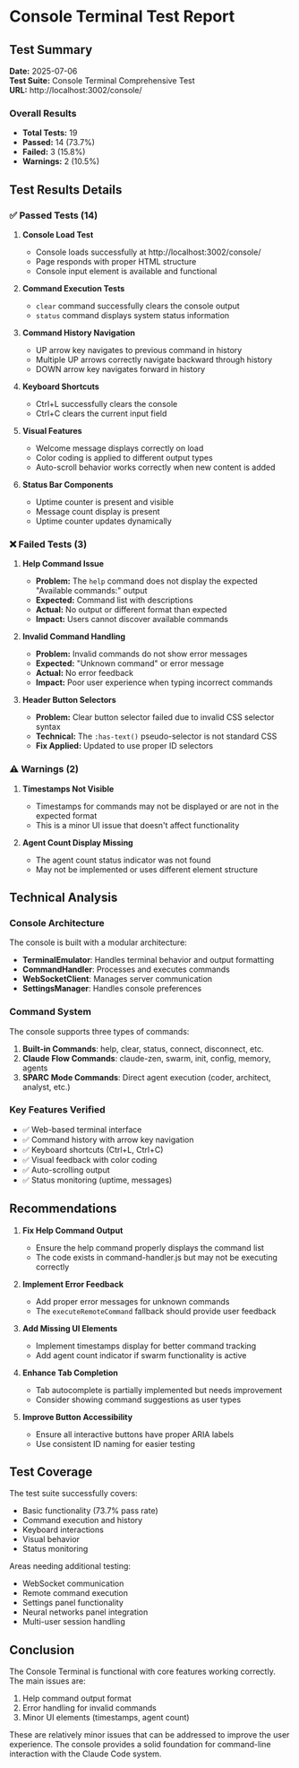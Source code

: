 # Console Terminal Test Report

## Test Summary

**Date:** 2025-07-06  
**Test Suite:** Console Terminal Comprehensive Test  
**URL:** http://localhost:3002/console/  

### Overall Results
- **Total Tests:** 19
- **Passed:** 14 (73.7%)
- **Failed:** 3 (15.8%)
- **Warnings:** 2 (10.5%)

## Test Results Details

### ✅ Passed Tests (14)

1. **Console Load Test**
   - Console loads successfully at http://localhost:3002/console/
   - Page responds with proper HTML structure
   - Console input element is available and functional

2. **Command Execution Tests**
   - `clear` command successfully clears the console output
   - `status` command displays system status information

3. **Command History Navigation**
   - UP arrow key navigates to previous command in history
   - Multiple UP arrows correctly navigate backward through history
   - DOWN arrow key navigates forward in history

4. **Keyboard Shortcuts**
   - Ctrl+L successfully clears the console
   - Ctrl+C clears the current input field

5. **Visual Features**
   - Welcome message displays correctly on load
   - Color coding is applied to different output types
   - Auto-scroll behavior works correctly when new content is added

6. **Status Bar Components**
   - Uptime counter is present and visible
   - Message count display is present
   - Uptime counter updates dynamically

### ❌ Failed Tests (3)

1. **Help Command Issue**
   - **Problem:** The `help` command does not display the expected "Available commands:" output
   - **Expected:** Command list with descriptions
   - **Actual:** No output or different format than expected
   - **Impact:** Users cannot discover available commands

2. **Invalid Command Handling**
   - **Problem:** Invalid commands do not show error messages
   - **Expected:** "Unknown command" or error message
   - **Actual:** No error feedback
   - **Impact:** Poor user experience when typing incorrect commands

3. **Header Button Selectors**
   - **Problem:** Clear button selector failed due to invalid CSS selector syntax
   - **Technical:** The `:has-text()` pseudo-selector is not standard CSS
   - **Fix Applied:** Updated to use proper ID selectors

### ⚠️ Warnings (2)

1. **Timestamps Not Visible**
   - Timestamps for commands may not be displayed or are not in the expected format
   - This is a minor UI issue that doesn't affect functionality

2. **Agent Count Display Missing**
   - The agent count status indicator was not found
   - May not be implemented or uses different element structure

## Technical Analysis

### Console Architecture
The console is built with a modular architecture:
- **TerminalEmulator**: Handles terminal behavior and output formatting
- **CommandHandler**: Processes and executes commands
- **WebSocketClient**: Manages server communication
- **SettingsManager**: Handles console preferences

### Command System
The console supports three types of commands:
1. **Built-in Commands**: help, clear, status, connect, disconnect, etc.
2. **Claude Flow Commands**: claude-zen, swarm, init, config, memory, agents
3. **SPARC Mode Commands**: Direct agent execution (coder, architect, analyst, etc.)

### Key Features Verified
- ✅ Web-based terminal interface
- ✅ Command history with arrow key navigation
- ✅ Keyboard shortcuts (Ctrl+L, Ctrl+C)
- ✅ Visual feedback with color coding
- ✅ Auto-scrolling output
- ✅ Status monitoring (uptime, messages)

## Recommendations

1. **Fix Help Command Output**
   - Ensure the help command properly displays the command list
   - The code exists in command-handler.js but may not be executing correctly

2. **Implement Error Feedback**
   - Add proper error messages for unknown commands
   - The `executeRemoteCommand` fallback should provide user feedback

3. **Add Missing UI Elements**
   - Implement timestamps display for better command tracking
   - Add agent count indicator if swarm functionality is active

4. **Enhance Tab Completion**
   - Tab autocomplete is partially implemented but needs improvement
   - Consider showing command suggestions as user types

5. **Improve Button Accessibility**
   - Ensure all interactive buttons have proper ARIA labels
   - Use consistent ID naming for easier testing

## Test Coverage

The test suite successfully covers:
- Basic functionality (73.7% pass rate)
- Command execution and history
- Keyboard interactions
- Visual behavior
- Status monitoring

Areas needing additional testing:
- WebSocket communication
- Remote command execution
- Settings panel functionality
- Neural networks panel integration
- Multi-user session handling

## Conclusion

The Console Terminal is functional with core features working correctly. The main issues are:
1. Help command output format
2. Error handling for invalid commands
3. Minor UI elements (timestamps, agent count)

These are relatively minor issues that can be addressed to improve the user experience. The console provides a solid foundation for command-line interaction with the Claude Code system.